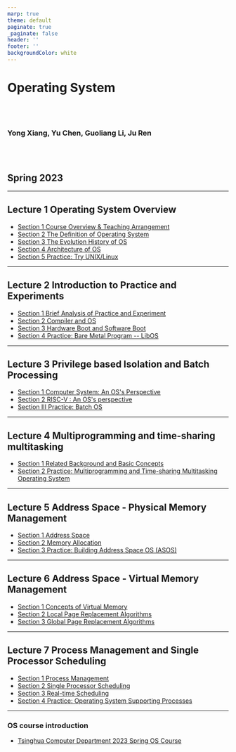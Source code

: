 ```yaml
---
marp: true
theme: default
paginate: true
_paginate: false
header: ''
footer: ''
backgroundColor: white
---
```


<!-- theme: gaia -->
<!-- _class: lead -->

# Operating System

<br>
<br>

### Yong Xiang, Yu Chen, Guoliang Li, Ju Ren

<br>
<br>

## Spring 2023

---

<!-- theme: gaia -->
## Lecture 1 Operating System Overview
- [Section 1 Course Overview & Teaching Arrangement](./lec1/p1-intro.html)
- [Section 2 The Definition of Operating System](./lec1/p2-whatisos.html)
- [Section 3 The Evolution History of OS](./lec1/p3-oshistory.html)
- [Section 4 Architecture of OS](./lec1/p4-osarchitecture.html)
- [Section 5 Practice: Try UNIX/Linux](./lec1/p5-tryunix.html)


---
## Lecture 2 Introduction to Practice and Experiments

- [Section 1 Brief Analysis of Practice and Experiment](./lec2/p1-labintro.html)
- [Section 2 Compiler and OS](./lec2/p2-compiling.html)
- [Section 3 Hardware Boot and Software Boot](./lec2/p3-boot.html)
- [Section 4 Practice: Bare Metal Program -- LibOS](./lec2/p4-lab1.html)


---

## Lecture 3 Privilege based Isolation and Batch Processing
- [Section 1 Computer System: An OS's Perspective](./lec3/p1-osviewarch.html)
- [Section 2 RISC-V : An OS's perspective](./lec3/p2-osviewrv.html)
- [Section III Practice: Batch OS](./lec3/p3-batchos.html)


---

## Lecture 4 Multiprogramming and time-sharing multitasking
- [Section 1 Related Background and Basic Concepts](./lec4/p1-multiprog.html)
- [Section 2 Practice: Multiprogramming and Time-sharing Multitasking Operating System](./lec4/p2-labs.html)


---

## Lecture 5 Address Space - Physical Memory Management
- [Section 1 Address Space](./lec5/p1-memintro.html)
- [Section 2 Memory Allocation](./lec5/p2-memalloc.html)
- [Section 3 Practice: Building Address Space OS (ASOS)](./lec5/p3-labs.html)

---
## Lecture 6 Address Space - Virtual Memory Management
- [Section 1 Concepts of Virtual Memory](./lec6/p1-vmoverview.html)
- [Section 2 Local Page Replacement Algorithms](./lec6/p2-localpagereplace.html)
- [Section 3 Global Page Replacement Algorithms](./lec6/p3-globalpagereplace.html)


---
## Lecture 7 Process Management and Single Processor Scheduling
- [Section 1 Process Management](./lec7/p1-process-overview.html)
- [Section 2 Single Processor Scheduling](./lec7/p2-sched.html)
- [Section 3 Real-time Scheduling](./lec7/p3-realtime.html)
- [Section 4 Practice: Operating System Supporting Processes](./lec7/p4-labs.html)

<!--
---
## Lecture 8 Multiprocessor Scheduling
- [Section 1 Symmetrical multiprocessing and multi-core architecture](./lec8/p1-multiprocessor-overview.html)
- [Section 2 Multiprocessor Scheduling Overview](./lec8/p2-multiprocessor-sched-overview.html)
- [Section 3 Linux O(1) Scheduling](./lec8/p3-linux-O1-sched.html)
- [Section 4 Linux CFS (Completely Fair Schduler) Scheduling](./lec8/p4-linux-cfs-sched.html)
- [Section 5 Linux/FreeBSD BFS Scheduling](./lec8/p5-linux-bfs-sched.html)

---
## Lecture 9 File System
- [Section 1 File System Overview](./lec9/p1-fsoverview.html)
- [Section 2 Design and Implementation of File System](./lec9/p2-fsimplement.html)
- [Section 3 A File System Supporting Crash Consistency](./lec9/p3-fsjournal.html)
- [Section 4 Practice: Operating System Supporting Files](./lec9/p4-fs-lab.html)


---
## Lecture 10 Threads and coroutines
- [Part 1 Thread](./lec11/p1-thread.html)
- [Section 2 Coroutine](./lec11/p2-coroutine.html)
- [Section 3 Practice: OS (TCOS) that supports threads/coroutines](./lec11/p3-labs.html)


---
## Lecture 11 Inter-process communication
- [Section 1 Overview of Inter-Process Communication (IPC)](./lec10/p1-ipcoverview.html)
- [Section 2 Practice: OS that supports IPC](./lec10/p2-ipclabs.html)

---
## Lecture 12 Synchronization Mutex
- [Section 1 Overview](./lec12/p1-syncmutex.html)
- [Section 2 Semaphore](./lec12/p2-semaphore.html)
- [Section 3 Monitor and Condition Variables](./lec12/p3-monitor-cond.html)
- [Section 4 Synchronization Mutex Instance Problems](./lec12/p4-instances.html)
- [Section 5 Deadlock](./lec12/p5-deadlock.html)
- [Section 6 Practice: OS(SMOS) Supporting Synchronous Mutex](./lec12/p6-labs.html)

---
## Lecture Thirteen Device Management
- [Section 1 Device Interface](./lec13/p1-devinterface.html)
- [Section 2 Disk System](./lec13/p2-disk.html)
- [Section 3 Practice: Support device OS (DOS)](./lec13/p3-labs.html)

-->

---
### OS course introduction
- [Tsinghua Computer Department 2023 Spring OS Course](./course-intro.html)
